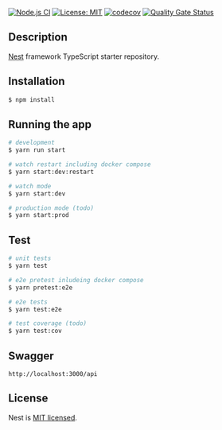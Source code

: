 [![Node.js CI](https://github.com/schneidermichael/cloudia-app/actions/workflows/node.yml/badge.svg)](https://github.com/schneidermichael/cloudia-app/actions/workflows/node.yml)
[![License: MIT](https://img.shields.io/badge/License-MIT-yellow.svg)](https://opensource.org/licenses/MIT)
[![codecov](https://codecov.io/gh/schneidermichael/cloudia-app/branch/main/graph/badge.svg?token=P5B0QY8RQ8)](https://codecov.io/gh/schneidermichael/cloudia-app)
[![Quality Gate Status](https://sonarcloud.io/api/project_badges/measure?project=schneidermichael_cloudia-app&metric=alert_status)](https://sonarcloud.io/summary/new_code?id=schneidermichael_cloudia-app)

## Description

[Nest](https://github.com/nestjs/nest) framework TypeScript starter repository.

## Installation

```bash
$ npm install
```

## Running the app

```bash
# development
$ yarn run start

# watch restart including docker compose
$ yarn start:dev:restart

# watch mode
$ yarn start:dev

# production mode (todo)
$ yarn start:prod
```

## Test

```bash
# unit tests
$ yarn test

# e2e pretest inludeing docker compose
$ yarn pretest:e2e

# e2e tests
$ yarn test:e2e

# test coverage (todo)
$ yarn test:cov
```

## Swagger

`http://localhost:3000/api`

## License

Nest is [MIT licensed](LICENSE).
